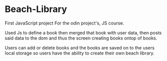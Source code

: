# Beach-Library
First JavaScript project For the odin project's, JS course.  

 Used Js to define a book then merged that book with user data, then posts said data to the dom and thus the screen creating books ontop of books.  
 
 Users can add or delete books and the books are saved on to the users local storage so users have the ability to create their own beach library.
